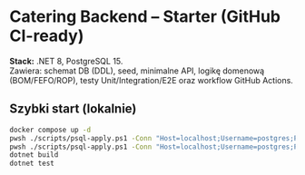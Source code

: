 # Catering Backend – Starter (GitHub CI-ready)

**Stack:** .NET 8, PostgreSQL 15.  
Zawiera: schemat DB (DDL), seed, minimalne API, logikę domenową (BOM/FEFO/ROP), testy Unit/Integration/E2E oraz workflow GitHub Actions.

## Szybki start (lokalnie)
```bash
docker compose up -d
pwsh ./scripts/psql-apply.ps1 -Conn "Host=localhost;Username=postgres;Password=postgres;Database=catering" -Sql ./db/catering_schema_postgres.sql
pwsh ./scripts/psql-apply.ps1 -Conn "Host=localhost;Username=postgres;Password=postgres;Database=catering" -Sql ./db/catering_seed_postgres.sql
dotnet build
dotnet test
